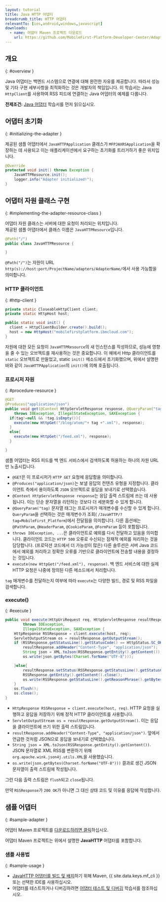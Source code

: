 ```yaml
---
layout: tutorial
title: Java HTTP 어댑터
breadcrumb_title: HTTP 어댑터
relevantTo: [ios,android,windows,javascript]
downloads:
  - name: 어댑터 Maven 프로젝트 다운로드
    url: https://github.com/MobileFirst-Platform-Developer-Center/Adapters/tree/release80
---
```

<!-- NLS_CHARSET=UTF-8 -->
## 개요
{: #overview }

Java 어댑터는 백엔드 시스템으로 연결에 대해 완전한 자유를 제공합니다. 따라서 성능 및 기타 구현 세부사항을 최적화하는 것은 개발자의 책임입니다. 이 학습서는 Java `HttpClient`를 사용하여 RSS 피드에 연결하는 Java 어댑터의 예제를 다룹니다.

**전제조건:** [Java 어댑터](../) 학습서를 먼저 읽으십시오. 

## 어댑터 초기화
{: #initializing-the-adapter }

제공된 샘플 어댑터에서 `JavaHTTPApplication` 클래스가 `MFPJAXRSApplication`을 확장하는 데 사용되고 이는 애플리케이션에서 요구하는 초기화를 트리거하기 좋은 위치입니다. 

```java
@Override
protected void init() throws Exception {
    JavaHTTPResource.init();
    logger.info("Adapter initialized!");
}
```

## 어댑터 자원 클래스 구현
{: #implementing-the-adapter-resource-class }

어댑터 자원 클래스는 서버에 대한 요청이 처리되는 위치입니다.   
제공된 샘플 어댑터에서 클래스 이름은 `JavaHTTPResource`입니다.

```java
@Path("/")
public class JavaHTTPResource {

}
```

`@Path("/")`는 자원이 URL `http(s)://host:port/ProjectName/adapters/AdapterName/`에서 사용 가능함을 의미합니다. 

### HTTP 클라이언트
{: #http-client }

```java
private static CloseableHttpClient client;
private static HttpHost host;

public static void init() {
  client = HttpClientBuilder.create().build();
  host = new HttpHost("mobilefirstplatform.ibmcloud.com");
}
```

자원에 대한 모든 요청이 `JavaHTTPResource`의 새 인스턴스를 작성하므로,
성능에 영향을 줄 수 있는 오브젝트를 재사용하는 것은 중요합니다. 이 예에서 Http 클라이언트를 `static` 오브젝트로 만들었고, static `init()`
메소드에서 초기화했으며, 위에서 설명한 바와 같이 `JavaHTTPApplication`의 `init()`에
의해 호출됩니다. 

### 프로시저 자원
{: #procedure-resource }

```java
@GET
@Produces("application/json")
public void get(@Context HttpServletResponse response, @QueryParam("tag") String tag)
    throws IOException, IllegalStateException, SAXException {
  if(tag!=null && !tag.isEmpty()){
    execute(new HttpGet("/blog/atom/"+ tag +".xml"), response);
  }
  else{
    execute(new HttpGet("/feed.xml"), response);
  }

}
```

샘플 어댑터는 RSS 피드를 백 엔드 서비스에서 검색하도록 허용하는 하나의 자원 URL만 노출시킵니다. 

* `@GET`은 이 프로시저가 `HTTP GET` 요청에 응답함을 의미합니다. 
* `@Produces("application/json)`는 보낼 응답의 컨텐츠 유형을 지정합니다. 클라이언트 측에서 용이하도록 `JSON` 오브젝트로 응답을 보내기로 선택했습니다. 
* `@Context HttpServletResponse response`는 응답 출력 스트림에 쓰는 데 사용됩니다. 이는 단순 문자열을 리턴하는 것보다 더 세분화할 수 있게 합니다. 
* `@QueryParam("tag)` 문자열 태그는 프로시저가 매개변수를 수신할 수 있게 합니다. `QueryParam`을 선택하는 것은 매개변수가 조회( `/JavaHTTP/?tag=MobileFirst_Platform`)에서 전달됨을 의미합니다. 다른 옵션에는 `@PathParam`, `@HeaderParam`,
`@CookieParam`, `@FormParam` 등이 포함됩니다. 
* `throws IOException, ...`은 클라이언트로 예외를 다시 전달하고 있음을 의미합니다. 클라이언트 코드는 `HTTP 500` 오류로 수신되는 잠재적 예외를 처리하는 것을 담당합니다. (프로덕션 코드에서 더 가능성이 많은) 다른 솔루션은 서버 Java 코드에서 예외를 처리하고 정확한 오류를 기반으로 클라이언트에 전송할 내용을 결정하는 것입니다. 
* `execute(new HttpGet("/feed.xml"), response)`. 백 엔드 서비스에 대한 실제 HTTP 요청은 나중에 정의된 다른 메소드에서 처리합니다.

`tag` 매개변수를 전달하는지 여부에 따라 `execute`는 다양한 빌드, 경로 및 RSS 파일을 검색합니다.

### execute()
{: #execute }

```java
public void execute(HttpUriRequest req, HttpServletResponse resultResponse)
        throws IOException,
        IllegalStateException, SAXException {
    HttpResponse RSSResponse = client.execute(host, req);
    ServletOutputStream os = resultResponse.getOutputStream();
    if (RSSResponse.getStatusLine().getStatusCode() == HttpStatus.SC_OK){  
        resultResponse.addHeader("Content-Type", "application/json");
        String json = XML.toJson(RSSResponse.getEntity().getContent());
        os.write(json.getBytes(Charset.forName("UTF-8")));

    }else{
        resultResponse.setStatus(RSSResponse.getStatusLine().getStatusCode());
        RSSResponse.getEntity().getContent().close();
        os.write(RSSResponse.getStatusLine().getReasonPhrase().getBytes());
    }
    os.flush();
    os.close();
}
```

* `HttpResponse RSSResponse = client.execute(host, req)`. HTTP 요청을 실행하고 응답을 저장하기 위해 정적 HTTP 클라이언트를 사용합니다. 
* `ServletOutputStream os = resultResponse.getOutputStream()`. 이는 응답을 클라이언트에 쓰기 위한 출력 스트림입니다. 
* `resultResponse.addHeader("Content-Type", "application/json")`. 앞에서 언급한 것처럼 JSON으로 응답을 보내기로 선택했습니다. 
* `String json = XML.toJson(RSSResponse.getEntity().getContent())`. JSON 문자열로 XML RSS를 변환하기 위해 `org.apache.wink.json4j.utils.XML`을 사용했습니다. 
* `os.write(json.getBytes(Charset.forName("UTF-8")))` 결과로 생긴 JSON 문자열이 출력 스트림에 작성됩니다. 

그런 다음 출력 스트림은 `flush`되고 `close`됩니다.

만약 `RSSResponse`가 `200 OK`가 아니면 그 대신 상태 코드 및 이유를 응답에 작성합니다.

## 샘플 어댑터
{: #sample-adapter }

어댑터 Maven 프로젝트를 [다운로드하려면 클릭](https://github.com/MobileFirst-Platform-Developer-Center/Adapters/tree/release80)하십시오. 

어댑터 Maven 프로젝트는 위에서 설명한 **JavaHTTP** 어댑터를 포함합니다. 

### 샘플 사용법
{: #sample-usage }

* [JavaHTTP 어댑터를 빌드 및 배치](../../creating-adapters/)하기 위해 Maven, {{ site.data.keys.mf_cli }} 또는 선택한 IDE를 사용하십시오. 
* 어댑터를 테스트하거나 디버깅하려면 [어댑터 테스트 및 디버깅](../../testing-and-debugging-adapters) 학습서를 참조하십시오. 
